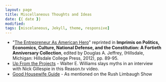 ```yaml
---
layout: page
title: Miscellaneous Thoughts and Ideas
date: {{ date }}
modified:
tags: [miscelaneous, Jekyll, theme, responsive]
---
```


* "[The Entrepreneur As American Hero](/miscellaneous/entrepreneur.html)" reprinted in **Imprimis on Politics, Economics, Culture, National Defense, and the Constitution: A Fortieth Anniversary Collection**, edited by Douglas A. Jeffrey, (Hillsdale, Michigan: Hillsdale College Press, 2012), pp. 89-95.
* [Up From the Projects](http://www.youtube.com/watch?v=7butJGdUmK0) - Walter E. Williams slays myths in an interview with Nick Gillespie in this Reason.tv video.
* [Good Housewife Guide](/miscellaneous/days.pdf) - As mentioned on the Rush Limbaugh Show

